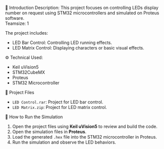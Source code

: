 📝 Introduction
  Description: This project focuses on controlling LEDs display number on request using STM32 microcontrollers and simulated on Proteus software.  
  Teamsize: 1
  
  The project includes:
  - LED Bar Control: Controlling LED running effects.
  - LED Matrix Control: Displaying characters or basic visual effects.

⚙️ Technical Used:
- Keil uVision5
- STM32CubeMX
- Proteus
- STM32 Microcontroller

📂 Project Files
- `LED Control.rar`: Project for LED bar control.
- `LED Matrix.zip`: Project for LED matrix control.

🚀 How to Run the Simulation
1. Open the project files using **Keil uVision5** to review and build the code.
2. Open the simulation files in **Proteus**.
3. Load the generated `.hex` file into the STM32 microcontroller in Proteus.
4. Run the simulation and observe the LED behaviors.
